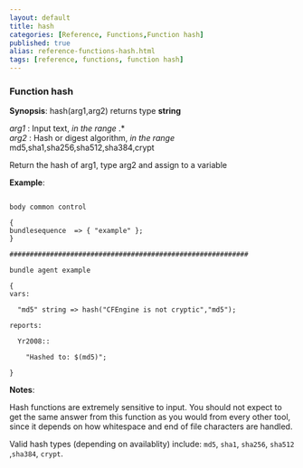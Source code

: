 ```yaml
---
layout: default
title: hash
categories: [Reference, Functions,Function hash]
published: true
alias: reference-functions-hash.html
tags: [reference, functions, function hash]
---
```


### Function hash

**Synopsis**: hash(arg1,arg2) returns type **string**

  
 *arg1* : Input text, *in the range* .\*   
 *arg2* : Hash or digest algorithm, *in the range*
md5,sha1,sha256,sha512,sha384,crypt   

Return the hash of arg1, type arg2 and assign to a variable

**Example**:  
   

```cf3

body common control

{
bundlesequence  => { "example" };
}

###########################################################

bundle agent example

{     
vars:

  "md5" string => hash("CFEngine is not cryptic","md5");

reports:

  Yr2008::

    "Hashed to: $(md5)";

}
```

**Notes**:  
   

Hash functions are extremely sensitive to input. You should not expect
to get the same answer from this function as you would from every other
tool, since it depends on how whitespace and end of file characters are
handled.

Valid hash types (depending on availablity) include: `md5`, `sha1`,
`sha256`, `sha512` ,`sha384`, `crypt`.
